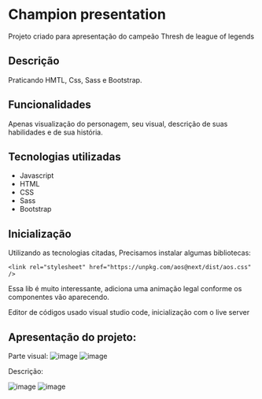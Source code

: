 
# Champion presentation

Projeto criado para apresentação do campeão Thresh de league of legends


## Descrição

Praticando HMTL, Css, Sass e Bootstrap. 
## Funcionalidades
Apenas visualização do personagem, seu visual, descrição de suas habilidades e de sua história.

## Tecnologias utilizadas

- Javascript
- HTML
- CSS
- Sass
- Bootstrap
## Inicialização
Utilizando as tecnologias citadas, Precisamos instalar algumas bibliotecas: 


 <!-- CSS lib animation -->
    <link rel="stylesheet" href="https://unpkg.com/aos@next/dist/aos.css" />

Essa lib é muito interessante, adiciona uma animação legal conforme os componentes vão aparecendo.
    

Editor de códigos usado visual studio code, inicialização com o live server

## Apresentação do projeto:

Parte visual:
![image](https://github.com/ViniPessan/Champion-presentation/assets/136939544/f2774508-05a5-43cd-b6f2-164c683a0f26)
![image](https://github.com/ViniPessan/Champion-presentation/assets/136939544/0e17bf39-38f1-4f1e-9f6b-d410af53aebc)

Descrição:

![image](https://github.com/ViniPessan/Champion-presentation/assets/136939544/1425c7b0-dee5-4b2e-914b-a2491eec3467)
![image](https://github.com/ViniPessan/Champion-presentation/assets/136939544/b721c58e-fd0f-462b-bc8f-0e3092a64cbc)




